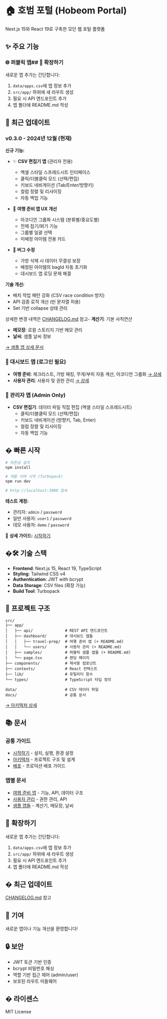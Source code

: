# 🏠 호범 포털 (Hobeom Portal)

Next.js 15와 React 19로 구축한 모던 웹 포털 플랫폼

## ✨ 주요 기능

### 🌐 퍼블릭 앱## 🔧 확장하기

새로운 앱 추가는 간단합니다:

1. `data/apps.csv`에 앱 정보 추가
2. `src/app/` 하위에 새 라우트 생성
3. 필요 시 API 엔드포인트 추가
4. 앱 폴더에 README.md 작성

## 📝 최근 업데이트

### v0.3.0 - 2024년 12월 (현재)

**신규 기능:**

- ✨ **CSV 편집기 앱** (관리자 전용)

  - 엑셀 스타일 스프레드시트 인터페이스
  - 클릭/더블클릭 모드 (선택/편집)
  - 키보드 네비게이션 (Tab/Enter/방향키)
  - 컬럼 정렬 및 리사이징
  - 자동 백업 기능

- 🎯 **여행 준비 앱 UX 개선**

  - 아코디언 그룹화 시스템 (분류별/중요도별)
  - 전체 접기/펴기 기능
  - 그룹별 일괄 선택
  - 미배정 아이템 전용 카드

- 🐛 **버그 수정**
  - 가방 삭제 시 데이터 무결성 보장
  - 배정된 아이템의 bagId 자동 초기화
  - 대시보드 앱 로딩 문제 해결

**기술 개선:**

- 배치 작업 패턴 강화 (CSV race condition 방지)
- API 검증 로직 개선 (빈 문자열 허용)
- Set 기반 collapse 상태 관리

상세한 변경 내역은 [CHANGELOG.md](CHANGELOG.md) 참고- **계산기**: 기본 사칙연산

- **메모장**: 로컬 스토리지 기반 메모 관리
- **날씨**: 샘플 날씨 정보

[→ 샘플 앱 상세 문서](src/app/samples/README.md)

### 🔐 대시보드 앱 (로그인 필요)

- **여행 준비**: 체크리스트, 가방 패킹, 무게/부피 자동 계산, 아코디언 그룹화 [→ 상세](src/app/dashboard/travel-prep/README.md)
- **사용자 관리**: 사용자 및 권한 관리 [→ 상세](src/app/dashboard/users/README.md)

### 👑 관리자 앱 (Admin Only)

- **CSV 편집기**: 데이터 파일 직접 편집 (엑셀 스타일 스프레드시트)
  - 클릭/더블클릭 모드 (선택/편집)
  - 키보드 네비게이션 (방향키, Tab, Enter)
  - 컬럼 정렬 및 리사이징
  - 자동 백업 기능

## � 빠른 시작

```bash
# 의존성 설치
npm install

# 개발 서버 시작 (Turbopack)
npm run dev

# http://localhost:3000 접속
```

**테스트 계정:**

- 관리자: `admin` / `password`
- 일반 사용자: `user1` / `password`
- 데모 사용자: `demo` / `password`

📖 **상세 가이드:** [시작하기](docs/getting-started.md)

## �🛠️ 기술 스택

- **Frontend**: Next.js 15, React 19, TypeScript
- **Styling**: Tailwind CSS v4
- **Authentication**: JWT with bcrypt
- **Data Storage**: CSV files (확장 가능)
- **Build Tool**: Turbopack

## 📁 프로젝트 구조

```
src/
├── app/
│   ├── api/              # REST API 엔드포인트
│   ├── dashboard/        # 대시보드 앱들
│   │   ├── travel-prep/  # 여행 준비 앱 (+ README.md)
│   │   └── users/        # 사용자 관리 (+ README.md)
│   ├── samples/          # 퍼블릭 샘플 앱들 (+ README.md)
│   └── page.tsx          # 랜딩 페이지
├── components/           # 재사용 컴포넌트
├── contexts/             # React 컨텍스트
├── lib/                  # 유틸리티 함수
└── types/                # TypeScript 타입 정의

data/                     # CSV 데이터 파일
docs/                     # 공통 문서
```

[→ 아키텍처 상세](docs/architecture.md)

## 📚 문서

### 공통 가이드

- [시작하기](docs/getting-started.md) - 설치, 실행, 환경 설정
- [아키텍처](docs/architecture.md) - 프로젝트 구조 및 설계
- [배포](docs/deployment.md) - 프로덕션 배포 가이드

### 앱별 문서

- [여행 준비 앱](src/app/dashboard/travel-prep/README.md) - 기능, API, 데이터 구조
- [사용자 관리](src/app/dashboard/users/README.md) - 권한 관리, API
- [샘플 앱들](src/app/samples/README.md) - 계산기, 메모장, 날씨

## 🔧 확장하기

새로운 앱 추가는 간단합니다:

1. `data/apps.csv`에 앱 정보 추가
2. `src/app/` 하위에 새 라우트 생성
3. 필요 시 API 엔드포인트 추가
4. 앱 폴더에 README.md 작성

## � 최근 업데이트

[CHANGELOG.md](CHANGELOG.md) 참고

## 🤝 기여

새로운 앱이나 기능 개선을 환영합니다!

## 🔒 보안

- JWT 토큰 기반 인증
- bcrypt 비밀번호 해싱
- 역할 기반 접근 제어 (admin/user)
- 보호된 라우트 미들웨어

## � 라이센스

MIT License
